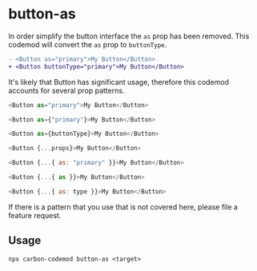# button-as

In order simplify the button interface the `as` prop has been removed. This codemod will convert the `as` prop to `buttonType`.

```diff
- <Button as="primary">My Button</Button>
+ <Button buttonType="primary">My Button</Button>
```

It's likely that Button has significant usage, therefore this codemod accounts for several prop patterns.

```js
<Button as="primary">My Button</Button>
```

```js
<Button as={"primary"}>My Button</Button>
```

```js
<Button as={buttonType}>My Button</Button>
```

```js
<Button {...props}>My Button</Button>
```

```js
<Button {...{ as: "primary" }}>My Button</Button>
```

```js
<Button {...{ as }}>My Button</Button>
```

```js
<Button {...{ as: type }}>My Button</Button>
```

If there is a pattern that you use that is not covered here, please file a feature request.

## Usage

`npx carbon-codemod button-as <target>`

